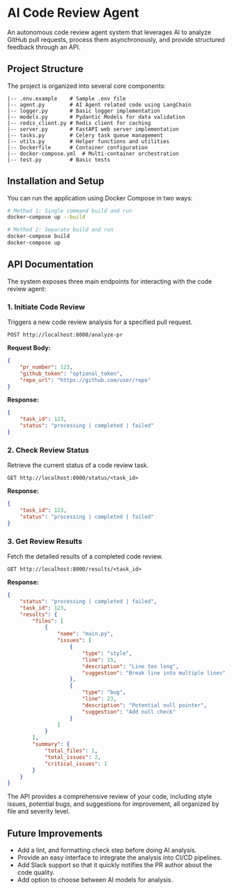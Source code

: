 # AI Code Review Agent

An autonomous code review agent system that leverages AI to analyze GitHub pull requests, process them asynchronously, and provide structured feedback through an API.

## Project Structure

The project is organized into several core components:

```
|-- .env.example    # Sample .env file
|-- agent.py        # AI Agent related code using LangChain
|-- logger.py       # Basic logger implementation
|-- models.py       # Pydantic Models for data validation
|-- redis_client.py # Redis client for caching
|-- server.py       # FastAPI web server implementation
|-- tasks.py        # Celery task queue management
|-- utils.py        # Helper functions and utilities
|-- Dockerfile      # Container configuration
|-- docker-compose.yml  # Multi-container orchestration
|-- test.py         # Basic tests
```

## Installation and Setup

You can run the application using Docker Compose in two ways:

```bash
# Method 1: Single command build and run
docker-compose up --build

# Method 2: Separate build and run
docker-compose build
docker-compose up
```

## API Documentation

The system exposes three main endpoints for interacting with the code review agent:

### 1. Initiate Code Review

Triggers a new code review analysis for a specified pull request.

```
POST http://localhost:8000/analyze-pr
```

**Request Body:**

```json
{
	"pr_number": 123,
	"github_token": "optional_token",
	"repo_url": "https://github.com/user/repo"
}
```

**Response:**

```json
{
	"task_id": 123,
	"status": "processing | completed | failed"
}
```

### 2. Check Review Status

Retrieve the current status of a code review task.

```
GET http://localhost:8000/status/<task_id>
```

**Response:**

```json
{
	"task_id": 123,
	"status": "processing | completed | failed"
}
```

### 3. Get Review Results

Fetch the detailed results of a completed code review.

```
GET http://localhost:8000/results/<task_id>
```

**Response:**

```json
{
	"status": "processing | completed | failed",
	"task_id": 123,
	"results": {
		"files": [
			{
				"name": "main.py",
				"issues": [
					{
						"type": "style",
						"line": 15,
						"description": "Line too long",
						"suggestion": "Break line into multiple lines"
					},
					{
						"type": "bug",
						"line": 23,
						"description": "Potential null pointer",
						"suggestion": "Add null check"
					}
				]
			}
		],
		"summary": {
			"total_files": 1,
			"total_issues": 2,
			"critical_issues": 1
		}
	}
}
```

The API provides a comprehensive review of your code, including style issues, potential bugs, and suggestions for improvement, all organized by file and severity level.

## Future Improvements

- Add a lint, and formatting check step before doing AI analysis.
- Provide an easy interface to integrate the analysis into CI/CD pipelines.
- Add Slack support so that it quickly notifies the PR author about the code quality.
- Add option to choose between AI models for analysis.
